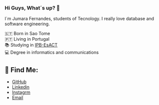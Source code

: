 ### Hi Guys, What´s up? 👋

I´m Jumara Fernandes, students of Tecnology. I really love database and software engineering.

🇸🇹 Born in Sao Tome <br>
🇵🇹 Living in Portugal <br>
📚 Studying in [IPB-EsACT](www.ipb.pt) <br>
💻 Degree in informatics and communications

## 🤞 Find Me:
- [GitHub](www.github.com/JumaraFernandes)
- [Linkedin](https://www.linkedin.com/in/jumara-andrade-086bb019b/)
- [Instagrm](https://www.instagram.com/jumara_fernandes3/?hl=pt)
- [Email](mailto:jumarafernandes4@gmail.com)
